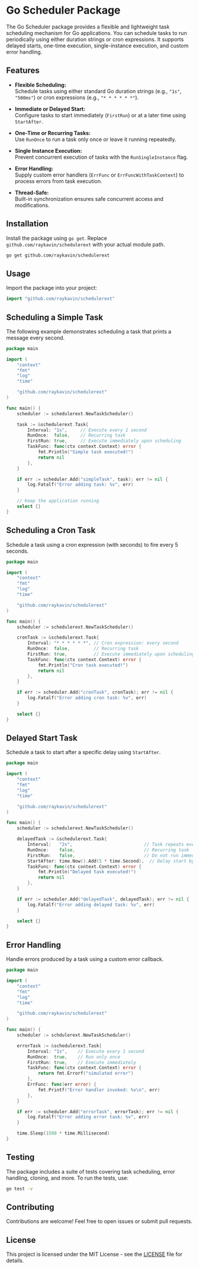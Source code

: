 # Go Scheduler Package

The Go Scheduler package provides a flexible and lightweight task scheduling mechanism for Go applications. You can schedule tasks to run periodically using either duration strings or cron expressions. It supports delayed starts, one-time execution, single-instance execution, and custom error handling.

## Features

- **Flexible Scheduling:**  
  Schedule tasks using either standard Go duration strings (e.g., `"1s"`, `"500ms"`) or cron expressions (e.g., `"* * * * * *"`).

- **Immediate or Delayed Start:**  
  Configure tasks to start immediately (`FirstRun`) or at a later time using `StartAfter`.

- **One-Time or Recurring Tasks:**  
  Use `RunOnce` to run a task only once or leave it running repeatedly.

- **Single Instance Execution:**  
  Prevent concurrent execution of tasks with the `RunSingleInstance` flag.

- **Error Handling:**  
  Supply custom error handlers (`ErrFunc` or `ErrFuncWithTaskContext`) to process errors from task execution.

- **Thread-Safe:**  
  Built-in synchronization ensures safe concurrent access and modifications.

## Installation

Install the package using `go get`. Replace `github.com/raykavin/schedulerext` with your actual module path.

```bash
go get github.com/raykavin/schedulerext
```

## Usage

Import the package into your project:

```go
import "github.com/raykavin/schedulerext"
```

## Scheduling a Simple Task

The following example demonstrates scheduling a task that prints a message every second.

```go
package main

import (
	"context"
	"fmt"
	"log"
	"time"

	"github.com/raykavin/schedulerext"
)

func main() {
	scheduler := schedulerext.NewTaskScheduler()

	task := &schedulerext.Task{
		Interval: "1s",     // Execute every 1 second
		RunOnce:  false,    // Recurring task
		FirstRun: true,     // Execute immediately upon scheduling
		TaskFunc: func(ctx context.Context) error {
			fmt.Println("Simple task executed!")
			return nil
		},
	}

	if err := scheduler.Add("simpleTask", task); err != nil {
		log.Fatalf("Error adding task: %v", err)
	}

	// Keep the application running
	select {}
}
```

## Scheduling a Cron Task

Schedule a task using a cron expression (with seconds) to fire every 5 seconds.

```go
package main

import (
	"context"
	"fmt"
	"log"
	"time"

	"github.com/raykavin/schedulerext"
)

func main() {
	scheduler := schedulerext.NewTaskScheduler()

	cronTask := &schedulerext.Task{
		Interval: "* * * * * *", // Cron expression: every second
		RunOnce:  false,         // Recurring task
		FirstRun: true,          // Execute immediately upon scheduling
		TaskFunc: func(ctx context.Context) error {
			fmt.Println("Cron task executed!")
			return nil
		},
	}

	if err := scheduler.Add("cronTask", cronTask); err != nil {
		log.Fatalf("Error adding cron task: %v", err)
	}

	select {}
}
```

## Delayed Start Task

Schedule a task to start after a specific delay using `StartAfter`.

```go
package main

import (
	"context"
	"fmt"
	"log"
	"time"

	"github.com/raykavin/schedulerext"
)

func main() {
	scheduler := schedulerext.NewTaskScheduler()

	delayedTask := &schedulerext.Task{
		Interval:   "2s",                           // Task repeats every 2 seconds
		RunOnce:    false,                          // Recurring task
		FirstRun:   false,                          // Do not run immediately
		StartAfter: time.Now().Add(5 * time.Second),  // Delay start by 5 seconds
		TaskFunc: func(ctx context.Context) error {
			fmt.Println("Delayed task executed!")
			return nil
		},
	}

	if err := scheduler.Add("delayedTask", delayedTask); err != nil {
		log.Fatalf("Error adding delayed task: %v", err)
	}

	select {}
}
```

## Error Handling

Handle errors produced by a task using a custom error callback.

```go
package main

import (
	"context"
	"fmt"
	"log"
	"time"

	"github.com/raykavin/schedulerext"
)

func main() {
	scheduler := schdulerext.NewTaskScheduler()

	errorTask := &schedulerext.Task{
		Interval: "1s",    // Execute every 1 second
		RunOnce:  true,    // Run only once
		FirstRun: true,    // Execute immediately
		TaskFunc: func(ctx context.Context) error {
			return fmt.Errorf("simulated error")
		},
		ErrFunc: func(err error) {
			fmt.Printf("Error handler invoked: %v\n", err)
		},
	}

	if err := scheduler.Add("errorTask", errorTask); err != nil {
		log.Fatalf("Error adding error task: %v", err)
	}

	time.Sleep(1500 * time.Millisecond)
}
```

## Testing

The package includes a suite of tests covering task scheduling, error handling, cloning, and more. To run the tests, use:

```bash
go test -v
```

## Contributing

Contributions are welcome! Feel free to open issues or submit pull requests.


## License

This project is licensed under the MIT License - see the [LICENSE](https://github.com/raykavin/schedulerext/blob/main/LICENSE.md) file for details.
